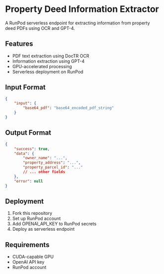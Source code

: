 # Property Deed Information Extractor

A RunPod serverless endpoint for extracting information from property deed PDFs using OCR and GPT-4.

## Features
- PDF text extraction using DocTR OCR
- Information extraction using GPT-4
- GPU-accelerated processing
- Serverless deployment on RunPod

## Input Format
```json
{
    "input": {
        "base64_pdf": "base64_encoded_pdf_string"
    }
}
```

## Output Format
```json
{
    "success": true,
    "data": {
        "owner_name": "...",
        "property_address": "...",
        "property_parcel_id": "..."
        // ... other fields
    },
    "error": null
}
```

## Deployment
1. Fork this repository
2. Set up RunPod account
3. Add OPENAI_API_KEY to RunPod secrets
4. Deploy as serverless endpoint

## Requirements
- CUDA-capable GPU
- OpenAI API key
- RunPod account